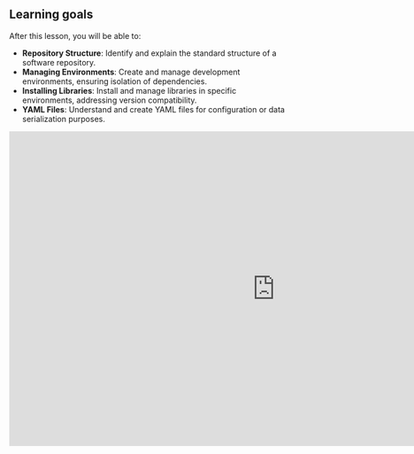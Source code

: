 ## Learning goals

After this lesson, you will be able to:

- **Repository Structure**: Identify and explain the standard structure of a software repository.
- **Managing Environments**: Create and manage development environments, ensuring isolation of dependencies.
- **Installing Libraries**: Install and manage libraries in specific environments, addressing version compatibility.
- **YAML Files**: Understand and create YAML files for configuration or data serialization purposes.



<iframe src="https://docs.google.com/presentation/d/1zSgWNeoBn0YI4Qx6gpNQZ7SIVW-tqE9DQ5bYgHtbYkc/embed?start=false&loop=false&delayms=60000" frameborder="0" width="960" height="569" allowfullscreen="true" mozallowfullscreen="true" webkitallowfullscreen="true"></iframe>
